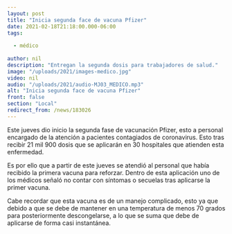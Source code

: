 ```yaml
---
layout: post
title: "Inicia segunda face de vacuna Pfizer"
date: 2021-02-18T21:18:00.000-06:00
tags:
  
  - médico
  
author: nil
description: "Entregan la segunda dosis para trabajadores de salud."
image: "/uploads/2021/images-medico.jpg"
video: nil
audio: "/uploads/2021/audio-MJ03_MEDICO.mp3"
alt: "Inicia segunda face de vacuna Pfizer"
front: false
section: "Local"
redirect_from: /news/183026
---
```


Este jueves dio inicio la segunda fase de vacunación Pfizer, esto a personal encargado de la atención a pacientes contagiados de coronavirus. Esto tras recibir 21 mil 900 dosis que se aplicarán en 30 hospitales que atienden esta enfermedad.

Es por ello que a partir de este jueves se atendió al personal que había recibido la primera vacuna para reforzar. Dentro de esta aplicación uno de los médicos señaló no contar con síntomas o secuelas tras aplicarse la primer vacuna.

Cabe recordar que esta vacuna es de un manejo complicado, esto ya que debido a que se debe de mantener en una temperatura de menos 70 grados para posteriormente descongelarse, a lo que se suma que debe de aplicarse de forma casi instantánea.